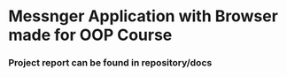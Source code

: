 # Messnger Application with Browser made for OOP Course
### Project report can be found in repository/docs
 
